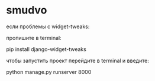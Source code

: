 # smudvo

если проблемы с widget-tweaks:

пропишите в terminal:

pip install django-widget-tweaks



чтобы запустить проект перейдите в terminal и введите:

python manage.py runserver 8000
